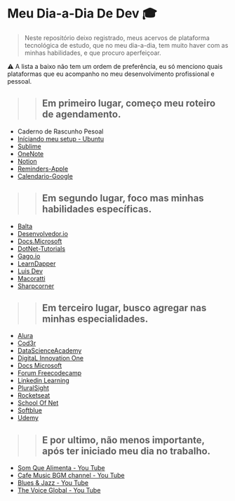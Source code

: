 # Meu Dia-a-Dia De Dev :mortar_board:

> Neste repositório deixo registrado, meus acervos de plataforma tecnológica de estudo, que no meu dia-a-dia, tem muito haver com as minhas habilidades, e que procuro aperfeiçoar.

:warning: A lista a baixo não tem um ordem de preferência, eu só menciono quais plataformas que eu acompanho no meu desenvolvimento profissional e pessoal.

>> ## Em primeiro lugar, começo meu roteiro de agendamento.

- Caderno de Rascunho Pesoal
- [Iníciando meu setup - Ubuntu](https://ubuntu.com/)
- [Sublime](https://www.sublimetext.com/)
- [OneNote](https://upload.wikimedia.org/wikipedia/commons/thumb/1/10/Microsoft_Office_OneNote_%282019%E2%80%93present%29.svg/2203px-Microsoft_Office_OneNote_%282019%E2%80%93present%29.svg.png)
- [Notion](https://www.notion.so/)
- [Reminders-Apple](https://support.apple.com/en-us/HT205890)
- [Calendario-Google](https://www.google.com/calendar/)

>> ## Em segundo lugar, foco mas minhas habilidades específicas. 

- [Balta](https://balta.io/)
- [Desenvolvedor.io](https://desenvolvedor.io/)
- [Docs.Microsoft](https://docs.microsoft.com/pt-pt/dotnet/csharp/)
- [DotNet-Tutorials](https://csharp.net-tutorials.com/)
- [Gago.io](https://gago.io/)
- [LearnDapper](https://www.learndapper.com/)
- [Luis Dev](https://www.luisdev.com.br/)
- [Macoratti](http://www.macoratti.net/Default.aspx)
- [Sharpcorner](https://www.c-sharpcorner.com/)

>> ## Em terceiro lugar, busco agregar nas minhas especialidades.

- [Alura](https://www.alura.com.br/)
- [Cod3r](https://www.cod3r.com.br/)
- [DataScienceAcademy](https://www.datascienceacademy.com.br/)
- [DigitaL Innovation One](https://digitalinnovation.one/)
- [Docs Microsoft](https://docs.microsoft.com/pt-pt/)
- [Forum Freecodecamp](https://forum.freecodecamp.org/)
- [Linkedin Learning](https://www.linkedin.com/learning/)
- [PluralSight](https://www.pluralsight.com/)
- [Rocketseat](https://rocketseat.com.br/)
- [School Of Net](https://www.schoolofnet.com/)
- [Softblue](https://www.softblue.com.br/#pop-up-java-lego)
- [Udemy](https://www.udemy.com/)

>> ## E por ultimo, não menos importante, após ter iniciado meu dia no trabalho.

- [Som Que Alimenta - You Tube](https://www.youtube.com/watch?v=ful0qGqtSgQ)
- [Cafe Music BGM channel - You Tube](https://www.youtube.com/c/cafemusicbgmchannel)
- [Blues & Jazz - You Tube](https://www.youtube.com/watch?v=5vub-_NWj2o)
- [The Voice Global - You Tube](https://www.youtube.com/channel/UCJYtYkiGldqX6Ne938j-k2g)
